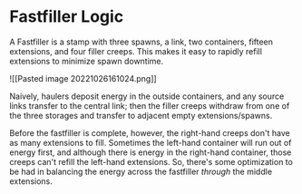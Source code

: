 # Fastfiller Logic

A Fastfiller is a stamp with three spawns, a link, two containers, fifteen extensions, and four filler creeps. This makes it easy to rapidly refill extensions to minimize spawn downtime.

![[Pasted image 20221026161024.png]]

Naively, haulers deposit energy in the outside containers, and any source links transfer to the central link; then the filler creeps withdraw from one of the three storages and transfer to adjacent empty extensions/spawns.

Before the fastfiller is complete, however, the right-hand creeps don't have as many extensions to fill. Sometimes the left-hand container will run out of energy first, and although there is energy in the right-hand container, those creeps can't refill the left-hand extensions. So, there's some optimization to be had in balancing the energy across the fastfiller *through* the middle extensions.

